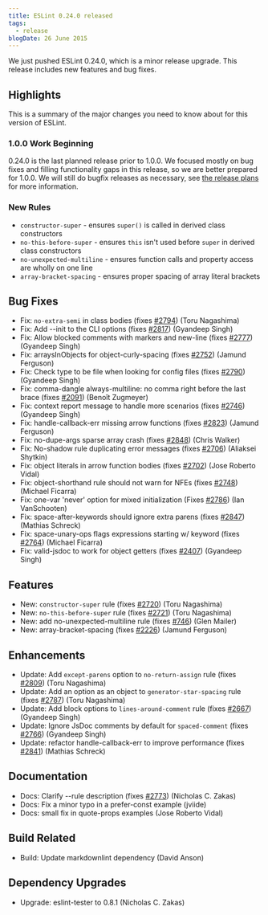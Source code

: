 ```yaml
---
title: ESLint 0.24.0 released
tags:
  - release
blogDate: 26 June 2015
---
```


We just pushed ESLint 0.24.0, which is a minor release upgrade. This release includes new features and bug fixes.

## Highlights

This is a summary of the major changes you need to know about for this version of ESLint.

### 1.0.0 Work Beginning

0.24.0 is the last planned release prior to 1.0.0. We focused mostly on bug fixes and filling functionality gaps in this release, so we are better prepared for 1.0.0. We will still do bugfix releases as necessary, see [the release plans](preparing-for-1.0.0) for more information.

### New Rules

* `constructor-super` - ensures `super()` is called in derived class constructors
* `no-this-before-super` - ensures `this` isn't used before `super` in derived class constructors
* `no-unexpected-multiline` - ensures function calls and property access are wholly on one line
* `array-bracket-spacing` - ensures proper spacing of array literal brackets

## Bug Fixes

* Fix: `no-extra-semi` in class bodies (fixes [#2794](https://github.com/eslint/eslint/issues/2794)) (Toru Nagashima)
* Fix: Add --init to the CLI options (fixes [#2817](https://github.com/eslint/eslint/issues/2817)) (Gyandeep Singh)
* Fix: Allow blocked comments with markers and new-line (fixes [#2777](https://github.com/eslint/eslint/issues/2777)) (Gyandeep Singh)
* Fix: arraysInObjects for object-curly-spacing (fixes [#2752](https://github.com/eslint/eslint/issues/2752)) (Jamund Ferguson)
* Fix: Check type to be file when looking for config files (fixes [#2790](https://github.com/eslint/eslint/issues/2790)) (Gyandeep Singh)
* Fix: comma-dangle always-multiline: no comma right before the last brace (fixes [#2091](https://github.com/eslint/eslint/issues/2091)) (Benoît Zugmeyer)
* Fix: context report message to handle more scenarios (fixes [#2746](https://github.com/eslint/eslint/issues/2746)) (Gyandeep Singh)
* Fix: handle-callback-err missing arrow functions (fixes [#2823](https://github.com/eslint/eslint/issues/2823)) (Jamund Ferguson)
* Fix: no-dupe-args sparse array crash (fixes [#2848](https://github.com/eslint/eslint/issues/2848)) (Chris Walker)
* Fix: No-shadow rule duplicating error messages (fixes [#2706](https://github.com/eslint/eslint/issues/2706)) (Aliaksei Shytkin)
* Fix: object literals in arrow function bodies (fixes [#2702](https://github.com/eslint/eslint/issues/2702)) (Jose Roberto Vidal)
* Fix: object-shorthand rule should not warn for NFEs (fixes [#2748](https://github.com/eslint/eslint/issues/2748)) (Michael Ficarra)
* Fix: one-var 'never' option for mixed initialization (Fixes [#2786](https://github.com/eslint/eslint/issues/2786)) (Ian VanSchooten)
* Fix: space-after-keywords should ignore extra parens (fixes [#2847](https://github.com/eslint/eslint/issues/2847)) (Mathias Schreck)
* Fix: space-unary-ops flags expressions starting w/ keyword (fixes [#2764](https://github.com/eslint/eslint/issues/2764)) (Michael Ficarra)
* Fix: valid-jsdoc to work for object getters (fixes [#2407](https://github.com/eslint/eslint/issues/2407)) (Gyandeep Singh)

## Features

* New: `constructor-super` rule (fixes [#2720](https://github.com/eslint/eslint/issues/2720)) (Toru Nagashima)
* New: `no-this-before-super` rule (fixes [#2721](https://github.com/eslint/eslint/issues/2721)) (Toru Nagashima)
* New: add no-unexpected-multiline rule (fixes [#746](https://github.com/eslint/eslint/issues/746)) (Glen Mailer)
* New: array-bracket-spacing (fixes [#2226](https://github.com/eslint/eslint/issues/2226)) (Jamund Ferguson)

## Enhancements

* Update: Add `except-parens` option to `no-return-assign` rule (fixes [#2809](https://github.com/eslint/eslint/issues/2809)) (Toru Nagashima)
* Update: Add an option as an object to `generator-star-spacing` rule (fixes [#2787](https://github.com/eslint/eslint/issues/2787)) (Toru Nagashima)
* Update: Add block options to `lines-around-comment` rule (fixes [#2667](https://github.com/eslint/eslint/issues/2667)) (Gyandeep Singh)
* Update: Ignore JsDoc comments by default for `spaced-comment` (fixes [#2766](https://github.com/eslint/eslint/issues/2766)) (Gyandeep Singh)
* Update: refactor handle-callback-err to improve performance (fixes [#2841](https://github.com/eslint/eslint/issues/2841)) (Mathias Schreck)

## Documentation

* Docs: Clarify --rule description (fixes [#2773](https://github.com/eslint/eslint/issues/2773)) (Nicholas C. Zakas)
* Docs: Fix a minor typo in a prefer-const example (jviide)
* Docs: small fix in quote-props examples (Jose Roberto Vidal)

## Build Related

* Build: Update markdownlint dependency (David Anson)

## Dependency Upgrades

* Upgrade: eslint-tester to 0.8.1 (Nicholas C. Zakas)
